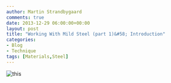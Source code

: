 ```yaml
---
author: Martin Strandbygaard
comments: true
date: 2013-12-29 06:00:00+00:00
layout: post
title: "Working With Mild Steel (part 1)&#58; Introduction"
categories:
- Blog
- Technique
tags: [Materials,Steel]
---
```


![this]({{site.url}}/images/2013-12-29/working-with-mild-steel/empty)

